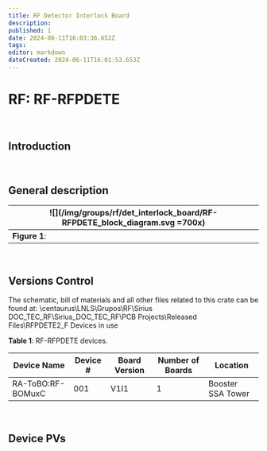 ```yaml
---
title: RF Detector Interlock Board
description: 
published: 1
date: 2024-06-11T16:03:36.652Z
tags: 
editor: markdown
dateCreated: 2024-06-11T16:01:53.653Z
---
```


# RF: RF-RFPDETE

<br>

## Introduction

<br>

## General description

|![](/img/groups/rf/det_interlock_board/RF-RFPDETE_block_diagram.svg =700x)|
|-|
|**Figure 1**: |

<br>

## Versions Control

The schematic, bill of materials and all other files related to this crate can be found at:
\\centaurus\LNLS\Grupos\RF\Sirius DOC_TEC_RF\Sirius_DOC_TEC_RF\PCB Projects\Released Files\RFPDETE2_F
Devices in use

**Table 1**: RF-RFPDETE devices.

Device Name| Device #| Board Version| Number of Boards| Location |
|-|-|-|-|-|
|RA-ToBO:RF-BOMuxC| 001| V1I1| 1| Booster SSA Tower |

<br>

## Device PVs